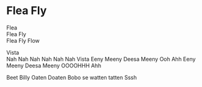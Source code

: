 # Flea Fly

Flea  
Flea Fly  
Flea Fly Flow  

Vista  
Nah Nah Nah  Nah Nah Nah Vista
Eeny Meeny Deesa Meeny Ooh Ahh
Eeny Meeny Deesa Meeny OOOOHHH Ahh


Beet Billy Oaten Doaten Bobo se watten tatten Sssh